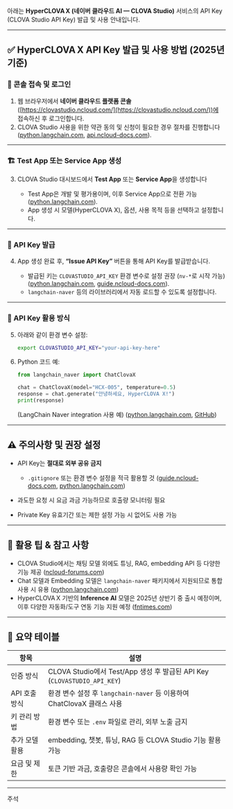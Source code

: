 아래는 **HyperCLOVA X (네이버 클라우드 AI — CLOVA Studio)** 서비스의 API Key (CLOVA Studio API Key) 발급 및 사용 안내입니다.

---

## ✅ HyperCLOVA X API Key 발급 및 사용 방법 (2025년 기준)

### 🔗 콘솔 접속 및 로그인

1. 웹 브라우저에서 **네이버 클라우드 플랫폼 콘솔**([https://clovastudio.ncloud.com/](https://clovastudio.ncloud.com/))에 접속하신 후 로그인합니다.
2. CLOVA Studio 사용을 위한 약관 동의 및 신청이 필요한 경우 절차를 진행합니다 ([python.langchain.com][1], [api.ncloud-docs.com][2]).

---

### 🏗️ Test App 또는 Service App 생성

3. CLOVA Studio 대시보드에서 **Test App** 또는 **Service App**을 생성합니다

   * Test App은 개발 및 평가용이며, 이후 Service App으로 전환 가능 ([python.langchain.com][1]).
   * App 생성 시 모델(HyperCLOVA X), 옵션, 사용 목적 등을 선택하고 설정합니다.

---

### 🔑 API Key 발급

4. App 생성 완료 후, **“Issue API Key”** 버튼을 통해 API Key를 발급받습니다.

   * 발급된 키는 `CLOVASTUDIO_API_KEY` 환경 변수로 설정 권장 (`nv‑*`로 시작 가능) ([python.langchain.com][3], [guide.ncloud-docs.com][4]).
   * `langchain-naver` 등의 라이브러리에서 자동 로드할 수 있도록 설정합니다.

---

### 📡 API Key 활용 방식

5. 아래와 같이 환경 변수 설정:

   ```bash
   export CLOVASTUDIO_API_KEY="your-api-key-here"
   ```
6. Python 코드 예:

   ```python
   from langchain_naver import ChatClovaX

   chat = ChatClovaX(model="HCX-005", temperature=0.5)
   response = chat.generate("안녕하세요, HyperCLOVA X!")
   print(response)
   ```

   (LangChain Naver integration 사용 예) ([python.langchain.com][1], [GitHub][5])

---

## ⚠️ 주의사항 및 권장 설정

* API Key는 **절대로 외부 공유 금지**

  * `.gitignore` 또는 환경 변수 설정을 적극 활용할 것 ([guide.ncloud-docs.com][6], [python.langchain.com][3])
* 과도한 요청 시 요금 과금 가능하므로 호출량 모니터링 필요
* Private Key 유효기간 또는 제한 설정 가능 시 없어도 사용 가능

---

## 📌 활용 팁 & 참고 사항

* CLOVA Studio에서는 채팅 모델 외에도 튜닝, RAG, embedding API 등 다양한 기능 제공 ([ncloud-forums.com][7])
* Chat 모델과 Embedding 모델은 `langchain-naver` 패키지에서 지원되므로 통합 사용 시 유용 ([python.langchain.com][3])
* HyperCLOVA X 기반의 **Inference AI** 모델은 2025년 상반기 중 출시 예정이며, 이후 다양한 자동화/도구 연동 기능 지원 예정 ([fntimes.com][8])

---

## 🧾 요약 테이블

| 항목        | 설명                                                               |
| --------- | ---------------------------------------------------------------- |
| 인증 방식     | CLOVA Studio에서 Test/App 생성 후 발급된 API Key (`CLOVASTUDIO_API_KEY`) |
| API 호출 방식 | 환경 변수 설정 후 `langchain-naver` 등 이용하여 ChatClovaX 클래스 사용            |
| 키 관리 방법   | 환경 변수 또는 `.env` 파일로 관리, 외부 노출 금지                                 |
| 추가 모델 활용  | embedding, 챗봇, 튜닝, RAG 등 CLOVA Studio 기능 활용 가능                   |
| 요금 및 제한   | 토큰 기반 과금, 호출량은 콘솔에서 사용량 확인 가능                                    |

---

주석

[1]: https://python.langchain.com/docs/integrations/chat/naver/?utm_source=chatgpt.com "ChatClovaX - ️ LangChain"
[2]: https://api.ncloud-docs.com/docs/ai-naver-clovastudio-summary?utm_source=chatgpt.com "CLOVA Studio 개요 - API 가이드"
[3]: https://python.langchain.com/docs/integrations/providers/naver/?utm_source=chatgpt.com "NAVER - ️ LangChain"
[4]: https://guide.ncloud-docs.com/docs/en/apigw-apigw-2-5?utm_source=chatgpt.com "API Keys"
[5]: https://github.com/langchain-ai/langchain/blob/master/docs/docs/integrations/chat/naver.ipynb?utm_source=chatgpt.com "langchain/docs/docs/integrations/chat/naver.ipynb at master - GitHub"
[6]: https://guide.ncloud-docs.com/docs/apigw-apigw-2-5?utm_source=chatgpt.com "API Keys 화면 및 목록"
[7]: https://www.ncloud-forums.com/topic/307/?utm_source=chatgpt.com "(3부) CLOVA Studio를 이용해 RAG 구현하기 - 활용법 & Cookbook"
[8]: https://www.fntimes.com/html/view.php?ud=202504240926366165141825007d_18&utm_source=chatgpt.com "Naver Cloud, “Inference AI is Essential to Sovereign Strategy ..."
